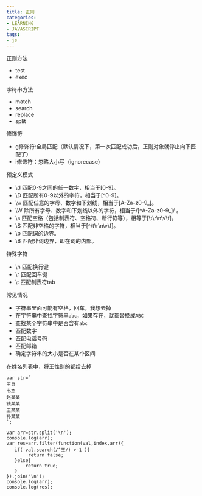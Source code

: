 ```yaml
---
title: 正则
categories: 
- LEARNING
- JAVASCRIPT
tags:
- js
---
```


正则方法
- test
- exec

字符串方法
- match
- search
- replace
- split

修饰符
- g修饰符:全局匹配（默认情况下，第一次匹配成功后，正则对象就停止向下匹配了）
- i修饰符：忽略大小写（ignorecase）

预定义模式
- \d 匹配0-9之间的任一数字，相当于[0-9]。
- \D 匹配所有0-9以外的字符，相当于[^0-9]。
- \w 匹配任意的字母、数字和下划线，相当于[A-Za-z0-9_]。
- \W 除所有字母、数字和下划线以外的字符，相当于/[^A-Za-z0-9_]/ 。
- \s 匹配空格（包括制表符、空格符、断行符等），相等于[\t\r\n\v\f]。
- \S 匹配非空格的字符，相当于[^\t\r\n\v\f]。
- \b 匹配词的边界。
- \B 匹配非词边界，即在词的内部。


特殊字符
- \n 匹配换行键
- \r 匹配回车键
- \t 匹配制表符tab


常见情况
- 字符串里面可能有空格，回车，我想去掉
- 在字符串中查找字符串`abc`，如果存在，就都替换成`ABC`
- 查找某个字符串中是否含有`abc`
- 匹配数字
- 匹配电话号码
- 匹配邮箱
- 确定字符串的大小是否在某个区间

在姓名列表中，将王性别的都给去掉

```
var str=`
王兵
韦杰
赵某某
钱某某
王某某
孙某某
`;

var arr=str.split('\n');
console.log(arr);
var res=arr.filter(function(val,index,arr){
   if( val.search(/^王/) >-1 ){
        return false;
   }else{
       return true;
   }
}).join('\n');
console.log(arr);
console.log(res);

```

